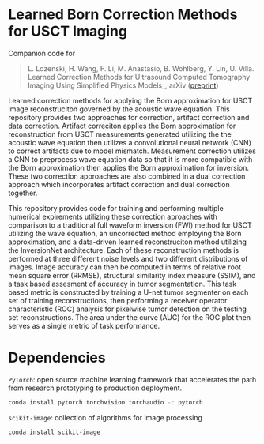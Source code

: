 # Learned Born Correction Methods for USCT Imaging 

Companion code for 
> L. Lozenski, H. Wang, F. Li, M. Anastasio, B. Wohlberg, Y. Lin, U. Villa. Learned Correction Methods for Ultrasound Computed Tomography Imaging Using Simplified Physics Models_, arXiv ([preprint](https://arxiv.org/abs/2205.05585?context=eess(https://arxiv.org/abs/2502.09546)))

Learned correction methods for applying the Born approximation for USCT image reconstruciton governed by the acoustic wave equation. This repository provides two approaches for correction, artifact correction and data correction. 
Artifact correciton applies the Born approximation for reconstruction from USCT measurements generated utilizing the the acoustic wave equation then utilizes a convolutional neural network (CNN) to correct artifacts due to model mismatch. 
Measurement correction utilizes a CNN to preprocess wave equation data so that it is more compatible with the Born approximation then applies the Born approximation for inversion. 
These two correction approaches are also combined in a dual correction approach which incorporates artifact correction and dual correction together. 

This repository provides code for training and performing multiple numerical expirements utilizing these correction aproaches with comparison to a traditional full waveform inversion (FWI) method for USCT utilizing the wave equation, an uncorrected method employing the Born approximation, and a data-driven learned reconstruciton method utilizing the InversionNet architecture.
Each of these reconstruction methods is performed at three different noise levels and two different distributions of images.
Image accuracy can then be computed in terms of relative root mean square error (RRMSE), structural similarity index measure (SSIM), and a task based assesment of accuracy in tumor segmentation. 
This task based metric is constructed by training a U-net tumor segmenter on each set of training reconstructions, then performing a receiver operator characteristic (ROC) analysis for pixelwise tumor detection on the testing set reconstructions. The area under the curve (AUC) for the ROC plot then serves as a single metric of task performance.


# Dependencies 

`PyTorch`: open source machine learning framework that accelerates the path from research prototyping to production deployment.
```bash
conda install pytorch torchvision torchaudio -c pytorch
```

`scikit-image`: collection of algorithms for image processing
```bash
conda install scikit-image
```


